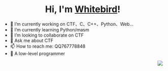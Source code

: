 <h1 align="center">Hi, I'm <a href="https://91wxk.cn/">Whitebird</a>!</h1> 


- 🔭 I’m currently working on CTF、C、C++、Python、Web...
- 🌱 I’m currently learning Python/masm
- 👯 I’m looking to collaborate on CTF
- 💬 Ask me about CTF
- 📫 How to reach me: QQ767778848
- 🤣 A low-level programmer

<img align="right" src="https://github-readme-stats.vercel.app/api?username=whitebird001&show_icons=true">


